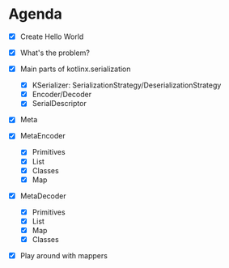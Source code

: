 # Agenda

- [x] Create Hello World
- [x] What's the problem?
- [x] Main parts of kotlinx.serialization
    - [x] KSerializer: SerializationStrategy/DeserializationStrategy
    - [x] Encoder/Decoder
    - [x] SerialDescriptor
- [x] Meta
- [x] MetaEncoder
    - [x] Primitives
    - [x] List
    - [x] Classes
    - [x] Map
- [x] MetaDecoder
    - [x] Primitives
    - [x] List
    - [x] Map
    - [x] Classes
- [x] Play around with mappers

